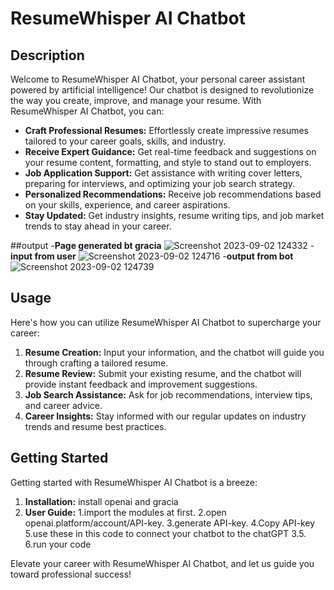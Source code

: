 # ResumeWhisper AI Chatbot


## Description

Welcome to ResumeWhisper AI Chatbot, your personal career assistant powered by artificial intelligence! Our chatbot is designed to revolutionize the way you create, improve, and manage your resume. With ResumeWhisper AI Chatbot, you can:

- **Craft Professional Resumes:** Effortlessly create impressive resumes tailored to your career goals, skills, and industry.
- **Receive Expert Guidance:** Get real-time feedback and suggestions on your resume content, formatting, and style to stand out to employers.
- **Job Application Support:** Get assistance with writing cover letters, preparing for interviews, and optimizing your job search strategy.
- **Personalized Recommendations:** Receive job recommendations based on your skills, experience, and career aspirations.
- **Stay Updated:** Get industry insights, resume writing tips, and job market trends to stay ahead in your career.

##output
-**Page generated bt gracia**
![Screenshot 2023-09-02 124332](https://github.com/Godaminator02/ResumeWhisper-AI_chatbot/assets/117902722/a7e8b24e-d5bd-4830-ab24-0080a3d6439e)
-**input from user**
![Screenshot 2023-09-02 124716](https://github.com/Godaminator02/ResumeWhisper-AI_chatbot/assets/117902722/258af16d-51ce-4f5b-98c5-c859a9f01f31)
-**output from bot**
![Screenshot 2023-09-02 124739](https://github.com/Godaminator02/ResumeWhisper-AI_chatbot/assets/117902722/73da39c1-6267-4e57-8fff-604dbccc643a)

## Usage

Here's how you can utilize ResumeWhisper AI Chatbot to supercharge your career:

1. **Resume Creation:** Input your information, and the chatbot will guide you through crafting a tailored resume.
2. **Resume Review:** Submit your existing resume, and the chatbot will provide instant feedback and improvement suggestions.
3. **Job Search Assistance:** Ask for job recommendations, interview tips, and career advice.
4. **Career Insights:** Stay informed with our regular updates on industry trends and resume best practices.

## Getting Started

Getting started with ResumeWhisper AI Chatbot is a breeze:

1. **Installation:** install openai and gracia
2. **User Guide:** 1.import the modules at first.  2.open openai.platform/account/API-key.  3.generate API-key.  4.Copy API-key  5.use these in this code to connect your chatbot to the chatGPT 3.5.  6.run your code

Elevate your career with ResumeWhisper AI Chatbot, and let us guide you toward professional success!

